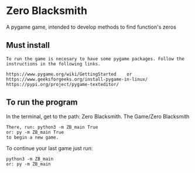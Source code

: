 # Zero Blacksmith
A pygame game, intended to develop methods to find function's zeros

## Must install
    To run the game is necesary to have some pygame packages. Follow the instructions in the following links.

    https://www.pygame.org/wiki/GettingStarted    or    https://www.geeksforgeeks.org/install-pygame-in-linux/ 
    https://pypi.org/project/pygame-texteditor/


## To run the program
In the terminal, get to the path: Zero Blacksmith. The Game/Zero Blacksmith

    There, run: python3 -m ZB_main True
    or: py -m ZB_main True
    to begin a new game.

To continue your last game just run:

    python3 -m ZB_main 
    or: py -m ZB_main 

